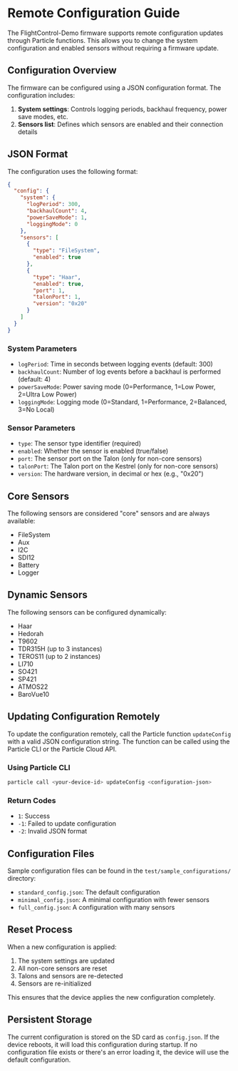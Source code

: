 # Remote Configuration Guide

The FlightControl-Demo firmware supports remote configuration updates through Particle functions. This allows you to change the system configuration and enabled sensors without requiring a firmware update.

## Configuration Overview

The firmware can be configured using a JSON configuration format. The configuration includes:

1. **System settings**: Controls logging periods, backhaul frequency, power save modes, etc.
2. **Sensors list**: Defines which sensors are enabled and their connection details

## JSON Format

The configuration uses the following format:

```json
{
  "config": {
    "system": {
      "logPeriod": 300,
      "backhaulCount": 4,
      "powerSaveMode": 1,
      "loggingMode": 0
    },
    "sensors": [
      {
        "type": "FileSystem",
        "enabled": true
      },
      {
        "type": "Haar",
        "enabled": true,
        "port": 1,
        "talonPort": 1,
        "version": "0x20"
      }
    ]
  }
}
```

### System Parameters

- `logPeriod`: Time in seconds between logging events (default: 300)
- `backhaulCount`: Number of log events before a backhaul is performed (default: 4)
- `powerSaveMode`: Power saving mode (0=Performance, 1=Low Power, 2=Ultra Low Power)
- `loggingMode`: Logging mode (0=Standard, 1=Performance, 2=Balanced, 3=No Local)

### Sensor Parameters

- `type`: The sensor type identifier (required)
- `enabled`: Whether the sensor is enabled (true/false)
- `port`: The sensor port on the Talon (only for non-core sensors)
- `talonPort`: The Talon port on the Kestrel (only for non-core sensors)
- `version`: The hardware version, in decimal or hex (e.g., "0x20")

## Core Sensors

The following sensors are considered "core" sensors and are always available:

- FileSystem
- Aux
- I2C
- SDI12
- Battery
- Logger

## Dynamic Sensors

The following sensors can be configured dynamically:

- Haar
- Hedorah
- T9602
- TDR315H (up to 3 instances)
- TEROS11 (up to 2 instances)
- LI710
- SO421
- SP421
- ATMOS22
- BaroVue10

## Updating Configuration Remotely

To update the configuration remotely, call the Particle function `updateConfig` with a valid JSON configuration string. The function can be called using the Particle CLI or the Particle Cloud API.

### Using Particle CLI

```bash
particle call <your-device-id> updateConfig <configuration-json>
```

### Return Codes

- `1`: Success
- `-1`: Failed to update configuration
- `-2`: Invalid JSON format

## Configuration Files

Sample configuration files can be found in the `test/sample_configurations/` directory:

- `standard_config.json`: The default configuration
- `minimal_config.json`: A minimal configuration with fewer sensors
- `full_config.json`: A configuration with many sensors

## Reset Process

When a new configuration is applied:

1. The system settings are updated
2. All non-core sensors are reset
3. Talons and sensors are re-detected
4. Sensors are re-initialized

This ensures that the device applies the new configuration completely.

## Persistent Storage

The current configuration is stored on the SD card as `config.json`. If the device reboots, it will load this configuration during startup. If no configuration file exists or there's an error loading it, the device will use the default configuration.